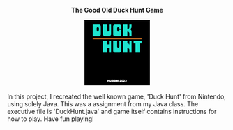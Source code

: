 $$\textbf{The Good Old Duck Hunt Game}$$

<p align="center">
  <img src="src/assets/welcome/1.png" alt="Opening of the game"
	width="150" height="150" />
</p>

In this project, I recreated the well known game, 'Duck Hunt' from Nintendo, using solely Java. This was a assignment from my Java class. The executive file is 'DuckHunt.java' and game itself contains instructions for how to play. Have fun playing!
